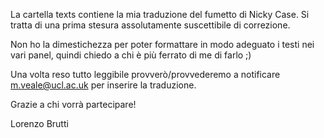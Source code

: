 La cartella texts contiene la mia traduzione del fumetto di Nicky Case.
Si tratta di una prima stesura assolutamente suscettibile di correzione.

Non ho la dimestichezza per poter formattare in modo adeguato i testi nei vari panel, quindi chiedo a chi è più ferrato di me di farlo ;)

Una volta reso tutto leggibile provverò/provvederemo a notificare m.veale@ucl.ac.uk per inserire la traduzione.

Grazie a chi vorrà partecipare!

Lorenzo Brutti
